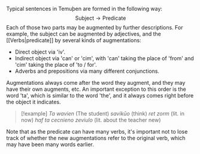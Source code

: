 Typical sentences in Temuþen are formed in the following way:
$$\text{Subject} \longrightarrow \text{Predicate} $$
Each of those two parts may be augmented by further descriptions. For example, the subject can be augmented by adjectives, and the [[Verbs|predicate]] by several kinds of augmentations:
* Direct object via 'iv'.
* Indirect object via 'can' or 'cim', with 'can' taking the place of 'from' and 'cim' taking the place of 'to / for'.
* Adverbs and prepositions via many different conjunctions.

Augmentations always come after the word they augment, and they may have their own augments, etc.
An important exception to this order is the word 'ta', which is similar to the word 'the', and it always comes right before the object it indicates.

>[!example] 
>*Ta wavien* (The student) *savikūo* (think) *ret zorm* (lit. in now) *haf ta cecnieno zeviulo* (lit. about the teacher new)

Note that as the predicate can have many verbs, it's important not to lose track of whether the new augmentations refer to the original verb, which may have been many words earlier.
